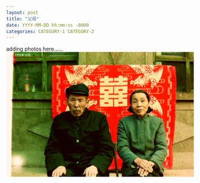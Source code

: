```yaml
---
layout: post
title: "父母"
date: YYYY-MM-DD hh:mm:ss -0000
categories: CATEGORY-1 CATEGORY-2
---
```

adding photos here......
![Book logo](/docs/assets/Parents.jpg)

